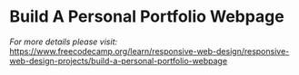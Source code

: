 # Build A Personal Portfolio Webpage
*For more details please visit:*
https://www.freecodecamp.org/learn/responsive-web-design/responsive-web-design-projects/build-a-personal-portfolio-webpage